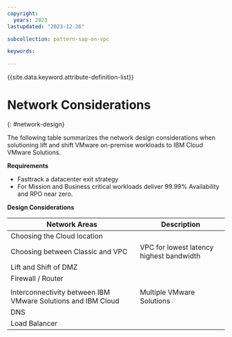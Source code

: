 ```yaml
---
copyright:
  years: 2023
lastupdated: "2023-12-26"

subcollection: pattern-sap-on-vpc

keywords:

---
```


{{site.data.keyword.attribute-definition-list}}

# Network Considerations

{: \#network-design}

The following table summarizes the network design considerations when solutioning lift and shift VMware on-premise workloads to IBM Cloud VMware Solutions.

**Requirements**

-   Fasttrack a datacenter exit strategy
-   For Mission and Business critical workloads deliver 99.99% Availability and RPO near zero.
<p>



**Design Considerations**


| Network Areas                                                 | Description                              |
|---------------------------------------------------------------|------------------------------------------|
| Choosing the Cloud location                                   |                                          |
| Choosing between Classic and VPC                              | VPC for lowest latency highest bandwidth |
| Lift and Shift of DMZ                                         |                                          |
| Firewall / Router                                             |                                          |
|                                                               |                                          |
| Interconnectivity between IBM VMware Solutions and IBM Cloud  | Multiple VMware Solutions                |
| DNS                                                           |                                          |
| Load Balancer                                                 |                                          |
